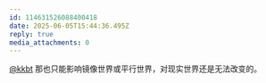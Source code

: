 ```yaml
---
id: 114631526088400418
date: 2025-06-05T15:44:36.495Z
reply: true
media_attachments: 0
---
```


[@kkbt](https://hello.2heng.xin/@kkbt) 那也只能影响镜像世界或平行世界，对现实世界还是无法改变的。

